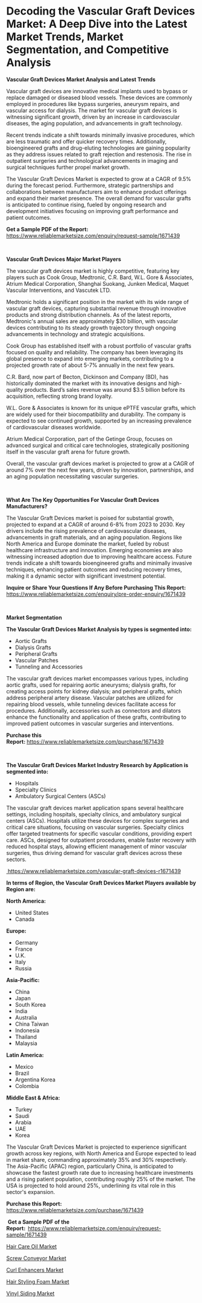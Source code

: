 <p><h1>Decoding the Vascular Graft Devices Market: A Deep Dive into the Latest Market Trends, Market Segmentation, and Competitive Analysis</h1></p><p><strong>Vascular Graft Devices Market Analysis and Latest Trends</strong></p>
<p><p>Vascular graft devices are innovative medical implants used to bypass or replace damaged or diseased blood vessels. These devices are commonly employed in procedures like bypass surgeries, aneurysm repairs, and vascular access for dialysis. The market for vascular graft devices is witnessing significant growth, driven by an increase in cardiovascular diseases, the aging population, and advancements in graft technology.</p><p>Recent trends indicate a shift towards minimally invasive procedures, which are less traumatic and offer quicker recovery times. Additionally, bioengineered grafts and drug-eluting technologies are gaining popularity as they address issues related to graft rejection and restenosis. The rise in outpatient surgeries and technological advancements in imaging and surgical techniques further propel market growth.</p><p>The Vascular Graft Devices Market is expected to grow at a CAGR of 9.5% during the forecast period. Furthermore, strategic partnerships and collaborations between manufacturers aim to enhance product offerings and expand their market presence. The overall demand for vascular grafts is anticipated to continue rising, fueled by ongoing research and development initiatives focusing on improving graft performance and patient outcomes.</p></p>
<p><strong>Get a Sample PDF of the Report:&nbsp;</strong> <a href="https://www.reliablemarketsize.com/enquiry/request-sample/1671439?utm_campaign=1131&utm_medium=2&utm_source=Github&utm_content=ia&utm_term=24122024&utm_id=vascular-graft-devices">https://www.reliablemarketsize.com/enquiry/request-sample/1671439</a></p>
<p>&nbsp;</p>
<p><strong>Vascular Graft Devices Major Market Players</strong></p>
<p><p>The vascular graft devices market is highly competitive, featuring key players such as Cook Group, Medtronic, C.R. Bard, W.L. Gore & Associates, Atrium Medical Corporation, Shanghai Suokang, Junken Medical, Maquet Vascular Interventions, and Vascutek LTD. </p><p>Medtronic holds a significant position in the market with its wide range of vascular graft devices, capturing substantial revenue through innovative products and strong distribution channels. As of the latest reports, Medtronic's annual sales are approximately $30 billion, with vascular devices contributing to its steady growth trajectory through ongoing advancements in technology and strategic acquisitions.</p><p>Cook Group has established itself with a robust portfolio of vascular grafts focused on quality and reliability. The company has been leveraging its global presence to expand into emerging markets, contributing to a projected growth rate of about 5-7% annually in the next few years.</p><p>C.R. Bard, now part of Becton, Dickinson and Company (BD), has historically dominated the market with its innovative designs and high-quality products. Bard’s sales revenue was around $3.5 billion before its acquisition, reflecting strong brand loyalty.</p><p>W.L. Gore & Associates is known for its unique ePTFE vascular grafts, which are widely used for their biocompatibility and durability. The company is expected to see continued growth, supported by an increasing prevalence of cardiovascular diseases worldwide.</p><p>Atrium Medical Corporation, part of the Getinge Group, focuses on advanced surgical and critical care technologies, strategically positioning itself in the vascular graft arena for future growth.</p><p>Overall, the vascular graft devices market is projected to grow at a CAGR of around 7% over the next few years, driven by innovation, partnerships, and an aging population necessitating vascular surgeries.</p></p>
<p>&nbsp;</p>
<p><strong>What Are The Key Opportunities For Vascular Graft Devices Manufacturers?</strong></p>
<p><p>The Vascular Graft Devices market is poised for substantial growth, projected to expand at a CAGR of around 6-8% from 2023 to 2030. Key drivers include the rising prevalence of cardiovascular diseases, advancements in graft materials, and an aging population. Regions like North America and Europe dominate the market, fueled by robust healthcare infrastructure and innovation. Emerging economies are also witnessing increased adoption due to improving healthcare access. Future trends indicate a shift towards bioengineered grafts and minimally invasive techniques, enhancing patient outcomes and reducing recovery times, making it a dynamic sector with significant investment potential.</p></p>
<p><strong>Inquire or Share Your Questions If Any Before Purchasing This Report:</strong> <a href="https://www.reliablemarketsize.com/enquiry/pre-order-enquiry/1671439?utm_campaign=1131&utm_medium=2&utm_source=Github&utm_content=ia&utm_term=24122024&utm_id=vascular-graft-devices">https://www.reliablemarketsize.com/enquiry/pre-order-enquiry/1671439</a></p>
<p>&nbsp;</p>
<p><strong>Market Segmentation</strong></p>
<p><strong>The Vascular Graft Devices Market Analysis by types is segmented into:</strong></p>
<p><ul><li>Aortic Grafts</li><li>Dialysis Grafts</li><li>Peripheral Grafts</li><li>Vascular Patches</li><li>Tunneling and Accessories</li></ul></p>
<p><p>The vascular graft devices market encompasses various types, including aortic grafts, used for repairing aortic aneurysms; dialysis grafts, for creating access points for kidney dialysis; and peripheral grafts, which address peripheral artery disease. Vascular patches are utilized for repairing blood vessels, while tunneling devices facilitate access for procedures. Additionally, accessories such as connectors and dilators enhance the functionality and application of these grafts, contributing to improved patient outcomes in vascular surgeries and interventions.</p></p>
<p><strong>Purchase this Report:&nbsp;</strong><a href="https://www.reliablemarketsize.com/purchase/1671439?utm_campaign=1131&utm_medium=2&utm_source=Github&utm_content=ia&utm_term=24122024&utm_id=vascular-graft-devices">https://www.reliablemarketsize.com/purchase/1671439</a></p>
<p>&nbsp;</p>
<p><strong>The Vascular Graft Devices Market Industry Research by Application is segmented into:</strong></p>
<p><ul><li>Hospitals</li><li>Specialty Clinics</li><li>Ambulatory Surgical Centers (ASCs)</li></ul></p>
<p><p>The vascular graft devices market application spans several healthcare settings, including hospitals, specialty clinics, and ambulatory surgical centers (ASCs). Hospitals utilize these devices for complex surgeries and critical care situations, focusing on vascular surgeries. Specialty clinics offer targeted treatments for specific vascular conditions, providing expert care. ASCs, designed for outpatient procedures, enable faster recovery with reduced hospital stays, allowing efficient management of minor vascular surgeries, thus driving demand for vascular graft devices across these sectors.</p></p>
<p><a href="https://www.reliablemarketsize.com/vascular-graft-devices-r1671439?utm_campaign=1131&utm_medium=2&utm_source=Github&utm_content=ia&utm_term=24122024&utm_id=vascular-graft-devices">&nbsp;https://www.reliablemarketsize.com/vascular-graft-devices-r1671439</a></p>
<p><strong>In terms of Region, the Vascular Graft Devices Market Players available by Region are:</strong></p>
<p>
    <p> <strong> North America: </strong>
        <ul>
            <li>United States</li>
            <li>Canada</li>
        </ul>
        </p> 
    <p> <strong> Europe: </strong>
        <ul>
            <li>Germany</li>
            <li>France</li>
            <li>U.K.</li>
            <li>Italy</li>
            <li>Russia</li>
        </ul>
        </p> 
    <p> <strong> Asia-Pacific: </strong>
        <ul>
            <li>China</li>
            <li>Japan</li>
            <li>South Korea</li>
            <li>India</li>
            <li>Australia</li>
            <li>China Taiwan</li>
            <li>Indonesia</li>
            <li>Thailand</li>
            <li>Malaysia</li>
        </ul>
        </p> 
    <p> <strong> Latin America: </strong>
        <ul>
            <li>Mexico</li>
            <li>Brazil</li>
            <li>Argentina Korea</li>
            <li>Colombia</li>
        </ul>
        </p> 
    <p> <strong> Middle East & Africa: </strong>
        <ul>
            <li>Turkey</li>
            <li>Saudi</li>
            <li>Arabia</li>
            <li>UAE</li>
            <li>Korea</li>
        </ul>
    </p>
    </p>
<p><p>The Vascular Graft Devices Market is projected to experience significant growth across key regions, with North America and Europe expected to lead in market share, commanding approximately 35% and 30% respectively. The Asia-Pacific (APAC) region, particularly China, is anticipated to showcase the fastest growth rate due to increasing healthcare investments and a rising patient population, contributing roughly 25% of the market. The USA is projected to hold around 25%, underlining its vital role in this sector's expansion.</p></p>
<p><strong>Purchase this Report: </strong><a href="https://www.reliablemarketsize.com/purchase/1671439?utm_campaign=1131&utm_medium=2&utm_source=Github&utm_content=ia&utm_term=24122024&utm_id=vascular-graft-devices">https://www.reliablemarketsize.com/purchase/1671439</a></p>
<p>&nbsp;<strong>Get a Sample PDF of the Report:&nbsp;&nbsp;</strong><a href="https://www.reliablemarketsize.com/enquiry/request-sample/1671439?utm_campaign=1131&utm_medium=2&utm_source=Github&utm_content=ia&utm_term=24122024&utm_id=vascular-graft-devices">https://www.reliablemarketsize.com/enquiry/request-sample/1671439</a></p>
<p><strong></strong></p>
<p><p><a href="https://www.linkedin.com/pulse/projected-growth-hair-care-oil-market-size-cagr-analysis-vljnc?utm_campaign=1131&utm_medium=2&utm_source=Github&utm_content=ia&utm_term=24122024&utm_id=vascular-graft-devices">Hair Care Oil Market</a></p><p><a href="https://github.com/CliffMedina6/Market-Research-Report-List-7/blob/main/screw-conveyor-market.md?utm_campaign=1131&utm_medium=2&utm_source=Github&utm_content=ia&utm_term=24122024&utm_id=vascular-graft-devices">Screw Conveyor Market</a></p><p><a href="https://www.linkedin.com/pulse/industry-strategies-opportunities-curl-enhancers-market-lu71c?utm_campaign=1131&utm_medium=2&utm_source=Github&utm_content=ia&utm_term=24122024&utm_id=vascular-graft-devices">Curl Enhancers Market</a></p><p><a href="https://www.linkedin.com/pulse/regional-development-deployment-revenue-growth-hair-styling-scm1c?utm_campaign=1131&utm_medium=2&utm_source=Github&utm_content=ia&utm_term=24122024&utm_id=vascular-graft-devices">Hair Styling Foam Market</a></p><p><a href="https://www.linkedin.com/pulse/vinyl-siding-market-size-share-analysis-2024-2031-segmentation-vzjsc?utm_campaign=1131&utm_medium=2&utm_source=Github&utm_content=ia&utm_term=24122024&utm_id=vascular-graft-devices">Vinyl Siding Market</a></p></p>